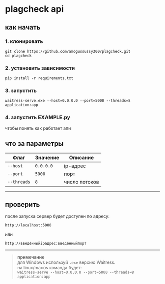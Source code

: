# plagcheck api

## как начать

### 1. клонировать
```
git clone https://github.com/amogussussy300/plagcheck.git
cd plagcheck
```

### 2. установить зависимости
```
pip install -r requirements.txt
```
### 3. запустить
```
waitress-serve.exe --host=0.0.0.0 --port=5000 --threads=8 application:app
```
### 4. запустить EXAMPLE.py
чтобы понять как работает апи

## что за параметры
| Флаг         | Значение      | Описание      |
|--------------|---------------|---------------|
| `--host`     | `0.0.0.0`     | ip-адрес      |
| `--port`     | `5000`        | порт          |
| `--threads`  | `8`           | число потоков |

---

## проверить
после запуска сервер будет доступен по адресу:  
```
http://localhost:5000
```
или  
```
http://введённыйipадрес:введённыйпорт
```
---

> **примечание**  
> для Windows используй `.exe` версию Waitress.  
> на linux/macos команда будет:  
> `waitress-serve --host=0.0.0.0 --port=5000 --threads=8 application:app`